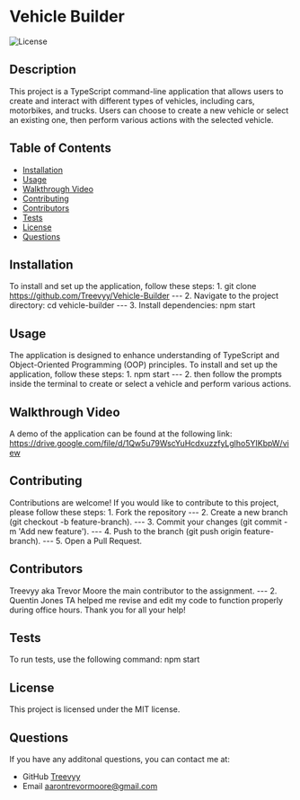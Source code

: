 # Vehicle Builder

  ![License](https://img.shields.io/badge/License-MIT-blue.svg)

  ## Description
  This project is a TypeScript command-line application that allows users to create and interact with different types of vehicles, including cars, motorbikes, and trucks. Users can choose to create a new vehicle or select an existing one, then perform various actions with the selected vehicle.

  ## Table of Contents
  - [Installation](#installation)
  - [Usage](#usage)
  - [Walkthrough Video](#walkthrough-video)
  - [Contributing](#contributing)
  - [Contributors](#contributors)
  - [Tests](#tests)
  - [License](#license)
  - [Questions](#questions)

  ## Installation
  To install and set up the application, follow these steps: 1. git clone https://github.com/Treevyy/Vehicle-Builder --- 2. Navigate to the project directory: cd vehicle-builder --- 3. Install dependencies: npm start

  ## Usage
  The application is designed to enhance understanding of TypeScript and Object-Oriented Programming (OOP) principles. To install and set up the application, follow these steps: 1. npm start --- 2. then follow the prompts inside the terminal to create or select a vehicle and perform various actions.

  ## Walkthrough Video
  A demo of the application can be found at the following link: https://drive.google.com/file/d/1Qw5u79WscYuHcdxuzzfyLglho5YIKbpW/view
  
  ## Contributing
  Contributions are welcome! If you would like to contribute to this project, please follow these steps: 1. Fork the repository --- 2. Create a new branch (git checkout -b feature-branch). --- 3. Commit your changes (git commit -m 'Add new feature'). --- 4. Push to the branch (git push origin feature-branch). --- 5. Open a Pull Request.

  ## Contributors
  Treevyy aka Trevor Moore the main contributor to the assignment. --- 2. Quentin Jones TA helped me revise and edit my code to function properly during office hours. Thank you for all your help!

  ## Tests
  To run tests, use the following command: npm start

  ## License
  
  This project is licensed under the MIT license.

  ## Questions
  If you have any additonal questions, you can contact me at:
  - GitHub [Treevyy](https://github.com/Treevyy)
  - Email [aarontrevormoore@gmail.com](mailto:aarontrevormoore@gmail.com)
